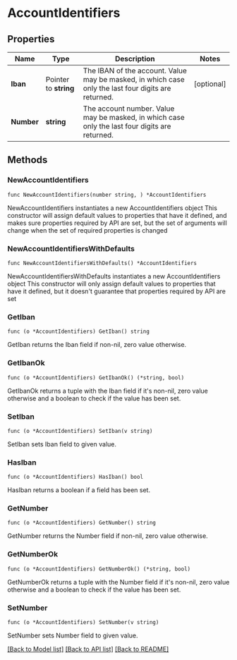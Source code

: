 # AccountIdentifiers

## Properties

Name | Type | Description | Notes
------------ | ------------- | ------------- | -------------
**Iban** | Pointer to **string** | The IBAN of the account. Value may be masked, in which case only the last four digits are returned.  | [optional] 
**Number** | **string** | The account number. Value may be masked, in which case only the last four digits are returned.  | 

## Methods

### NewAccountIdentifiers

`func NewAccountIdentifiers(number string, ) *AccountIdentifiers`

NewAccountIdentifiers instantiates a new AccountIdentifiers object
This constructor will assign default values to properties that have it defined,
and makes sure properties required by API are set, but the set of arguments
will change when the set of required properties is changed

### NewAccountIdentifiersWithDefaults

`func NewAccountIdentifiersWithDefaults() *AccountIdentifiers`

NewAccountIdentifiersWithDefaults instantiates a new AccountIdentifiers object
This constructor will only assign default values to properties that have it defined,
but it doesn't guarantee that properties required by API are set

### GetIban

`func (o *AccountIdentifiers) GetIban() string`

GetIban returns the Iban field if non-nil, zero value otherwise.

### GetIbanOk

`func (o *AccountIdentifiers) GetIbanOk() (*string, bool)`

GetIbanOk returns a tuple with the Iban field if it's non-nil, zero value otherwise
and a boolean to check if the value has been set.

### SetIban

`func (o *AccountIdentifiers) SetIban(v string)`

SetIban sets Iban field to given value.

### HasIban

`func (o *AccountIdentifiers) HasIban() bool`

HasIban returns a boolean if a field has been set.

### GetNumber

`func (o *AccountIdentifiers) GetNumber() string`

GetNumber returns the Number field if non-nil, zero value otherwise.

### GetNumberOk

`func (o *AccountIdentifiers) GetNumberOk() (*string, bool)`

GetNumberOk returns a tuple with the Number field if it's non-nil, zero value otherwise
and a boolean to check if the value has been set.

### SetNumber

`func (o *AccountIdentifiers) SetNumber(v string)`

SetNumber sets Number field to given value.



[[Back to Model list]](../../README.md#documentation-for-models) [[Back to API list]](../../README.md#documentation-for-api-endpoints) [[Back to README]](../../README.md)


